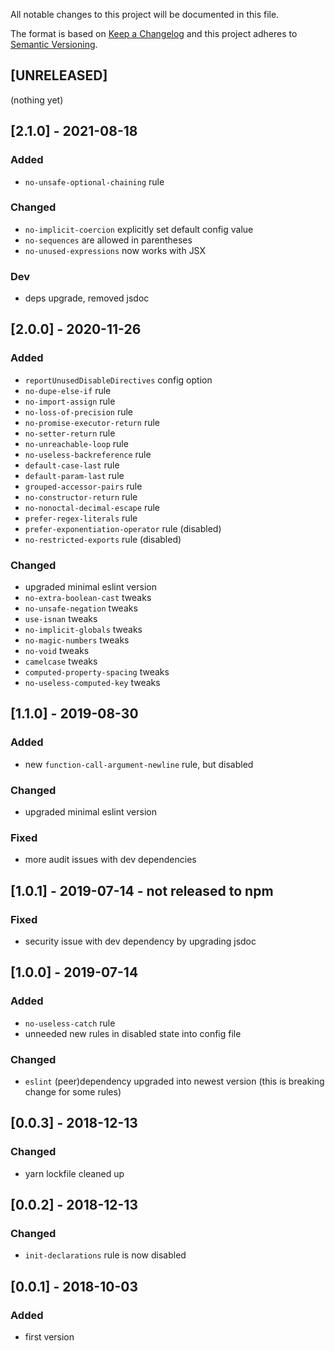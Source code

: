All notable changes to this project will be documented in this file.

The format is based on [Keep a Changelog](http://keepachangelog.com/en/1.0.0/)
and this project adheres to [Semantic Versioning](http://semver.org/spec/v2.0.0.html).

## [UNRELEASED]
(nothing yet)

## [2.1.0] - 2021-08-18
### Added
- `no-unsafe-optional-chaining` rule
### Changed
- `no-implicit-coercion` explicitly set default config value
- `no-sequences` are allowed in parentheses
- `no-unused-expressions` now works with JSX
### Dev
- deps upgrade, removed jsdoc

## [2.0.0] - 2020-11-26
### Added
- `reportUnusedDisableDirectives` config option
- `no-dupe-else-if` rule
- `no-import-assign` rule
- `no-loss-of-precision` rule
- `no-promise-executor-return` rule
- `no-setter-return` rule
- `no-unreachable-loop` rule
- `no-useless-backreference` rule
- `default-case-last` rule
- `default-param-last` rule
- `grouped-accessor-pairs` rule
- `no-constructor-return` rule
- `no-nonoctal-decimal-escape` rule
- `prefer-regex-literals` rule
- `prefer-exponentiation-operator` rule (disabled)
- `no-restricted-exports` rule (disabled)
### Changed
- upgraded minimal eslint version
- `no-extra-boolean-cast` tweaks
- `no-unsafe-negation` tweaks
- `use-isnan` tweaks
- `no-implicit-globals` tweaks
- `no-magic-numbers` tweaks
- `no-void` tweaks
- `camelcase` tweaks
- `computed-property-spacing` tweaks
- `no-useless-computed-key` tweaks

## [1.1.0] - 2019-08-30
### Added
- new `function-call-argument-newline` rule, but disabled
### Changed
- upgraded minimal eslint version
### Fixed
- more audit issues with dev dependencies

## [1.0.1] - 2019-07-14 - not released to npm
### Fixed
- security issue with dev dependency by upgrading jsdoc

## [1.0.0] - 2019-07-14
### Added
- `no-useless-catch` rule
- unneeded new rules in disabled state into config file
### Changed
- `eslint` (peer)dependency upgraded into newest version (this is breaking change for some rules)

## [0.0.3] - 2018-12-13
### Changed
- yarn lockfile cleaned up

## [0.0.2] - 2018-12-13
### Changed
- `init-declarations` rule is now disabled

## [0.0.1] - 2018-10-03
### Added
- first version
